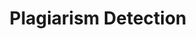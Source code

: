 ---
title: "Plagiarism Detection"

categories: ['']

tags: ['Plagiarism', 'Detection']

arwords: 'الكشف عن السرقات اﻷدبية'

arexps: []

enwords: ['Plagiarism Detection']

enexps: []

arlexicons: 'ك'

enlexicons: 'P'

authors: ['Ruqayya Roshdy']

translators: ['X']

citations: 'تطبيقات أساسية في المعالجة الآلية للغة العربية'

sources: 'مركز الملك عبدالله بن عبدالعزيز الدولي لخدمة اللغة العربية'

slug: ""
---